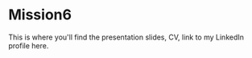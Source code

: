 # Mission6

This is where you'll find the presentation slides, CV, link to my LinkedIn profile here.
